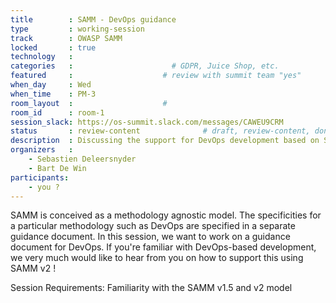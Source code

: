 ```yaml
---
title        : SAMM - DevOps guidance
type         : working-session
track        : OWASP SAMM
locked       : true
technology   :
categories   :                      # GDPR, Juice Shop, etc.
featured     :                    # review with summit team "yes"
when_day     : Wed
when_time    : PM-3
room_layout  :                    #
room_id      : room-1
session_slack: https://os-summit.slack.com/messages/CAWEU9CRM
status       : review-content              # draft, review-content, done
description  : Discussing the support for DevOps development based on SAMM v2
organizers   :
    - Sebastien Deleersnyder
    - Bart De Win
participants:
    - you ?
---
```


SAMM is conceived as a methodology agnostic model. The specificities for a particular methodology such as DevOps are specified in a separate guidance document. In this session, we want to work on a guidance document for DevOps. If you're familiar with DevOps-based development, we very much would like to hear from you on how to support this using SAMM v2 !

Session Requirements: Familiarity with the SAMM v1.5 and v2 model
